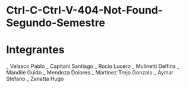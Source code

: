 # Ctrl-C-Ctrl-V-404-Not-Found-Segundo-Semestre

# Integrantes

_ Velasco Pablo
_ Capitani Santiago
_ Rocio Lucero
_ Mulinetti Delfina
_ Mandile Guido
_ Mendoza Dolores
_ Martinez Trejo Gonzalo
_ Aymar Stefano
_ Zanatta Hugo
